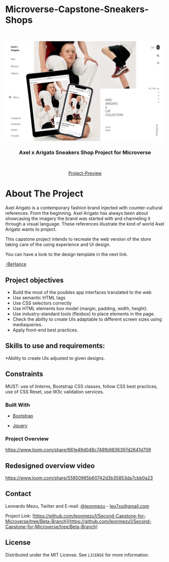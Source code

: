 # Microverse-Capstone-Sneakers-Shops

<!-- PROJECT LOGO DESKTOP-->
<br />
<p align="center">
  <a href="https://raw.githack.com/leonmezu1/Second-Capstone-for-Microverse/New--Beta/index.html">
    <img src="images/LastPicture.png" alt="splash.png">
  </a>

  <h3 align="center">Axel x Arigato Sneakers Shop Project for Microverse</h3>
</p>

<br />
<p align="center">
  <a href="https://raw.githack.com/leonmezu1/Second-Capstone-for-Microverse/New--Beta/index.html">Project-Preview</a>
</p>

<!-- ABOUT THE PROJECT -->
# About The Project

Axel Arigato is a contemporary fashion brand injected with counter-cultural references. From the beginning. Axel Arigato has always been about showcasing the imagery the brand was started with and channeling it through a visual language. These references illustrate the kind of world Axel Arigato wants to project. 

This capstone project intends to recreate the web version of the store taking care of the using experience and UI design.

You can have a look to the design template in the next link.

[-BeHance](https://www.behance.net/gallery/80392909/AXEL-ARIGATO-Website)


## Project objectives

* Build the most of the posibles app interfaces translated to the web
* Use semantic HTML tags
* Use CSS selectors correctly
* Use HTML elements box model (margin, padding, width, height).
* Use industry-standard tools (flexbox) to place elements in the page.
* Check the ability to create UIs adaptable to different screen sizes using mediaqueries.
* Apply front-end best practices.


## Skills to use and requirements:

*Ability to create UIs adjusted to given designs.

## Constraints

MUST: use of linterns, Bootstrap CSS classes, follow CSS best practices, use of CSS Reset, use W3c validation services.


### Built With

* [Bootstrap](https://getbootstrap.com)

* [Jquery](https://code.jquery.com/)

### Project Overview

https://www.loom.com/share/661e49d048c748fb9836397d2641d709


## Redesigned overview video

https://www.loom.com/share/55850965b60742d3b35853da7cbb0a23

<!-- CONTACT -->
## Contact


Leonardo Mezu, Twiiter and E-mail: [ @leonmezu](https://twitter.com/leonmezu) - leo7xs@gmail.com

Project Link: [https://github.com/leonmezu1/Second-Capstone-for-Microverse/tree/Beta-Branch](https://github.com/leonmezu1/Second-Capstone-for-Microverse/tree/Beta-Branch)



<!-- LICENSE -->
## License

Distributed under the MIT License. See `LICENSE` for more information.




